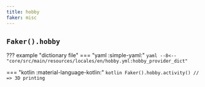 ```yaml
---
title: hobby
faker: misc
---
```


## `Faker().hobby`

??? example "dictionary file"
    === "yaml :simple-yaml:"
        ```yaml
        --8<-- "core/src/main/resources/locales/en/hobby.yml:hobby_provider_dict"
        ```

=== "kotlin :material-language-kotlin:"
    ```kotlin
    Faker().hobby.activity() // => 3D printing
    ```
